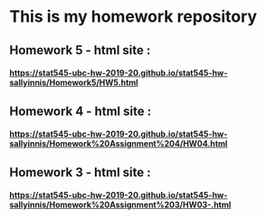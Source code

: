 # This is my homework repository 
## Homework 5 - html site :

#### https://stat545-ubc-hw-2019-20.github.io/stat545-hw-sallyinnis/Homework5/HW5.html

## Homework 4 - html site : 

#### https://stat545-ubc-hw-2019-20.github.io/stat545-hw-sallyinnis/Homework%20Assignment%204/HW04.html

## Homework 3 - html site :
#### https://stat545-ubc-hw-2019-20.github.io/stat545-hw-sallyinnis/Homework%20Assignment%203/HW03-.html
